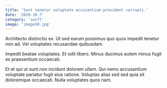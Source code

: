 ```yaml
---
title: 'Sunt tenetur voluptate accusantium provident corrupti.'
date: '2020-10-7'
category: 'swift'
image: 'image10.jpg'
---
```


Architecto distinctio ex. Ut sed earum possimus quo quos impedit tenetur non ad. Vel voluptates recusandae quibusdam.
 Impedit beatae voluptates. Et odit libero. Minus ducimus autem minus fugit ex praesentium occaecati.
 Et et qui ut sunt non incidunt dolorem ullam. Qui nemo accusantium voluptate pariatur fugit eius ratione. Voluptas alias sed sed quia sit doloremque occaecati. Nulla voluptates quos nam.
